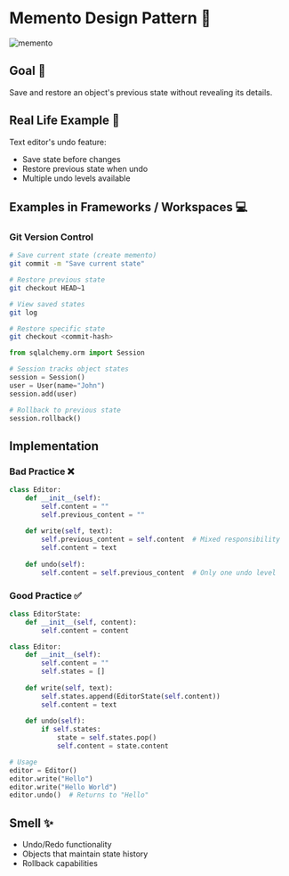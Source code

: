 # Memento Design Pattern 📝

![memento](https://refactoring.guru/images/patterns/content/memento/memento-en.png)

## Goal 🎯
Save and restore an object's previous state without revealing its details.

## Real Life Example 🏪
Text editor's undo feature:
- Save state before changes
- Restore previous state when undo
- Multiple undo levels available

## Examples in Frameworks / Workspaces 💻

### Git Version Control
```bash
# Save current state (create memento)
git commit -m "Save current state"

# Restore previous state
git checkout HEAD~1

# View saved states
git log

# Restore specific state
git checkout <commit-hash>
```

```python
from sqlalchemy.orm import Session

# Session tracks object states
session = Session()
user = User(name="John")
session.add(user)

# Rollback to previous state
session.rollback()
```

## Implementation
### Bad Practice ❌
```python
class Editor:
    def __init__(self):
        self.content = ""
        self.previous_content = ""
    
    def write(self, text):
        self.previous_content = self.content  # Mixed responsibility
        self.content = text
    
    def undo(self):
        self.content = self.previous_content  # Only one undo level
```

### Good Practice ✅
```python
class EditorState:
    def __init__(self, content):
        self.content = content

class Editor:
    def __init__(self):
        self.content = ""
        self.states = []
    
    def write(self, text):
        self.states.append(EditorState(self.content))
        self.content = text
    
    def undo(self):
        if self.states:
            state = self.states.pop()
            self.content = state.content

# Usage
editor = Editor()
editor.write("Hello")
editor.write("Hello World")
editor.undo()  # Returns to "Hello"
```

## Smell ✨
- Undo/Redo functionality
- Objects that maintain state history
- Rollback capabilities